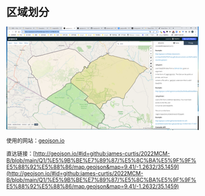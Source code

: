 # 区域划分

![img.png](img.png)

使用的网站：[geojson.io](geojson.io)

直达链接：[http://geojson.io/#id=github:james-curtis/2022MCM-B/blob/main/Q1/%E5%9B%BE%E7%89%87/%E5%8C%BA%E5%9F%9F%E5%88%92%E5%88%86/map.geojson&map=9.41/-1.2632/35.1459](http://geojson.io/#id=github:james-curtis/2022MCM-B/blob/main/Q1/%E5%9B%BE%E7%89%87/%E5%8C%BA%E5%9F%9F%E5%88%92%E5%88%86/map.geojson&map=9.41/-1.2632/35.1459)